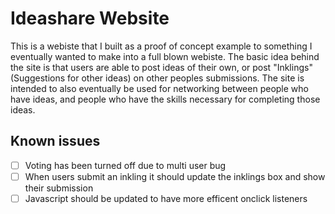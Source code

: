Ideashare Website
=================

This is a webiste that I built as a proof of concept example to something I 
eventually wanted to make into a full blown webiste. The basic idea behind 
the site is that users are able to post ideas of their own, or post
"Inklings" (Suggestions for other ideas) on other peoples submissions. The
site is intended to also eventually be used for networking between people
who have ideas, and people who have the skills necessary for completing those
ideas.

Known issues
------------
-[ ] Voting  has been turned off due to multi user bug
-[ ] When users submit an inkling it should update the inklings box and show their submission
-[ ] Javascript should be updated to have more efficent onclick listeners